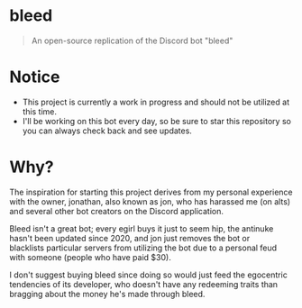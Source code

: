# bleed

> An open-source replication of the Discord bot "bleed"

# Notice

- This project is currently a work in progress and should not be utilized at this time.
- I'll be working on this bot every day, so be sure to star this repository so you can always check back and see updates.

# Why?

The inspiration for starting this project derives from my personal experience with the owner, jonathan, also known as jon, who has harassed me (on alts) and several other bot creators on the Discord application.

Bleed isn't a great bot; every egirl buys it just to seem hip, the antinuke hasn't been updated since 2020, and jon just removes the bot or blacklists particular servers from utilizing the bot due to a personal feud with someone (people who have paid $30).

I don't suggest buying bleed since doing so would just feed the egocentric tendencies of its developer, who doesn't have any redeeming traits than bragging about the money he's made through bleed.
